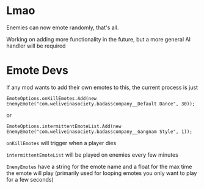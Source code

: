 # Lmao

Enemies can now emote randomly, that's all.

Working on adding more functionality in the future, but a more general AI handler will be required


# Emote Devs

If any mod wants to add their own emotes to this, the current process is just

`EmoteOptions.onKillEmotes.Add(new EnemyEmote("com.weliveinasociety.badasscompany__Default Dance", 30));`

or

`EmoteOptions.intermittentEmoteList.Add(new EnemyEmote("com.weliveinasociety.badasscompany__Gangnam Style", 1));`

`onKillEmotes` will trigger when a player dies

`intermittentEmoteList` will be played on enemies every few minutes


`EnemyEmotes` have a string for the emote name and a float for the max time the emote will play (primarily used for looping emotes you only want to play for a few seconds)